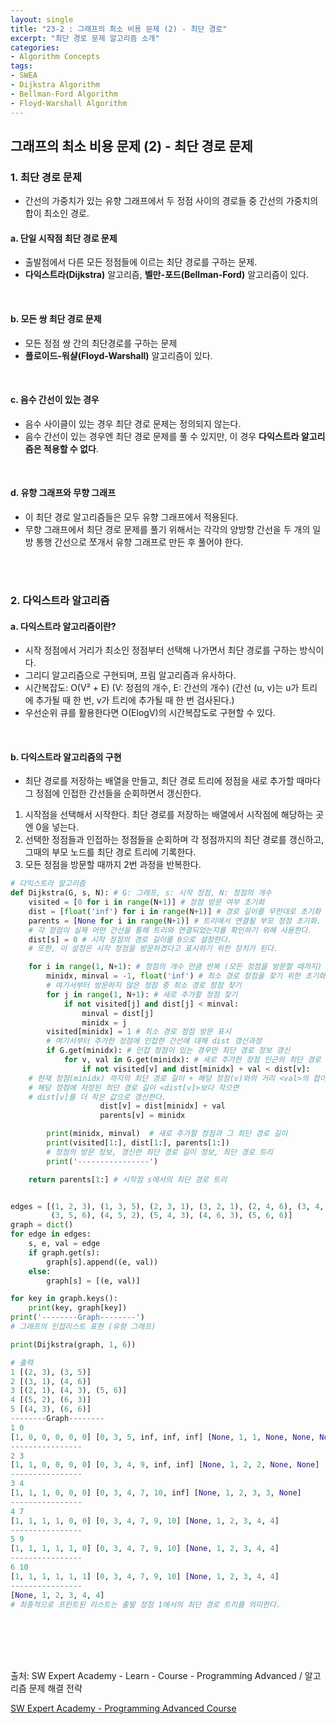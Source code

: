 ```yaml
---
layout: single
title: "23-2 : 그래프의 최소 비용 문제 (2) - 최단 경로"
excerpt: "최단 경로 문제 알고리즘 소개"
categories: 
- Algorithm Concepts
tags:
- SWEA
- Dijkstra Algorithm
- Bellman-Ford Algorithm
- Floyd-Warshall Algorithm
---
```

## 그래프의 최소 비용 문제 (2) - 최단 경로 문제

### 1. 최단 경로 문제

- 간선의 가중치가 있는 유향 그래프에서 두 정점 사이의 경로들 중 간선의 가중치의 합이 최소인 경로.

#### a. 단일 시작점 최단 경로 문제

- 출발점에서 다른 모든 정점들에 이르는 최단 경로를 구하는 문제.
- **다익스트라(Dijkstra)** 알고리즘, **벨만-포드(Bellman-Ford)** 알고리즘이 있다.

<br>

#### b. 모든 쌍 최단 경로 문제

- 모든 정점 쌍 간의 최단경로를 구하는 문제
- **플로이드-워샬(Floyd-Warshall)** 알고리즘이 있다.

<br>

#### c. 음수 간선이 있는 경우

- 음수 사이클이 있는 경우 최단 경로 문제는 정의되지 않는다.
- 음수 간선이 있는 경우엔 최단 경로 문제를 풀 수 있지만, 이 경우 **다익스트라 알고리즘은 적용할 수 없다**.

<br>

#### d. 유향 그래프와 무향 그래프

- 이 최단 경로 알고리즘들은 모두 유향 그래프에서 적용된다.
- 무향 그래프에서 최단 경로 문제를 풀기 위해서는 각각의 양방향 간선을 두 개의 일방 통행 간선으로 쪼개서 유향 그래프로 만든 후 풀어야 한다.

<br>

<br>

### 2. 다익스트라 알고리즘

#### a. 다익스트라 알고리즘이란?

- 시작 정점에서 거리가 최소인 정점부터 선택해 나가면서 최단 경로를 구하는 방식이다.
- 그리디 알고리즘으로 구현되며, 프림 알고리즘과 유사하다.
- 시간복잡도:  O(V² + E) (V: 정점의 개수, E: 간선의 개수)
  (간선 (u, v)는 u가 트리에 추가될 때 한 번, v가 트리에 추가될 때 한 번 검사된다.)
- 우선순위 큐를 활용한다면 O(ElogV)의 시간복잡도로 구현할 수 있다.

<br>

#### b. 다익스트라 알고리즘의 구현

- 최단 경로를 저장하는 배열을 만들고, 최단 경로 트리에 정점을 새로 추가할 때마다 그 정점에 인접한 간선들을 순회하면서 갱신한다.

1. 시작점을 선택해서 시작한다. 최단 경로를 저장하는 배열에서 시작점에 해당하는 곳엔 0을 넣는다.
2. 선택한 정점들과 인접하는 정점들을 순회하며 각 정점까지의 최단 경로를 갱신하고, 그때의 부모 노드를 최단 경로 트리에 기록한다.
3. 모든 정점을 방문할 때까지 2번 과정을 반복한다.

```python
# 다익스트라 알고리즘
def Dijkstra(G, s, N): # G: 그래프, s: 시작 정점, N: 정점의 개수
    visited = [0 for i in range(N+1)] # 정점 방문 여부 초기화
    dist = [float('inf') for i in range(N+1)] # 경로 길이를 무한대로 초기화
    parents = [None for i in range(N+1)] # 트리에서 연결될 부모 정점 초기화.
    # 각 정점이 실제 어떤 간선을 통해 트리와 연결되었는지를 확인하기 위해 사용한다.
    dist[s] = 0 # 시작 정점의 경로 길이를 0으로 설정한다.
    # 또한, 이 설정은 시작 정점을 방문하겠다고 표시하기 위한 장치가 된다.

    for i in range(1, N+1): # 정점의 개수 만큼 반복 (모든 정점을 방문할 때까지)
        minidx, minval = -1, float('inf') # 최소 경로 정점을 찾기 위한 초기화
        # 여기서부터 방문하지 않은 정점 중 최소 경로 정점 찾기
        for j in range(1, N+1): # 새로 추가할 정점 찾기
            if not visited[j] and dist[j] < minval:
                minval = dist[j]
                minidx = j
        visited[minidx] = 1 # 최소 경로 정점 방문 표시
        # 여기서부터 추가한 정점에 인접한 간선에 대해 dist 갱신과정
        if G.get(minidx): # 인접 정점이 있는 경우만 최단 경로 정보 갱신
            for v, val in G.get(minidx): # 새로 추가한 정점 인근의 최단 경로 정보 갱신
                if not visited[v] and dist[minidx] + val < dist[v]:
    # 현재 정점(minidx) 까지의 최단 경로 길이 + 해당 정점(v)와의 거리 <val>의 합이
    # 해당 정점에 저장된 최단 경로 길이 <dist[v]>보다 작으면 
    # dist[v]를 더 작은 값으로 갱신한다.
                    dist[v] = dist[minidx] + val
                    parents[v] = minidx

        print(minidx, minval)  # 새로 추가할 정점과 그 최단 경로 길이
        print(visited[1:], dist[1:], parents[1:])  
        # 정점의 방문 정보, 갱신한 최단 경로 길이 정보, 최단 경로 트리
        print('----------------')

    return parents[1:] # 시작점 s에서의 최단 경로 트리


edges = [(1, 2, 3), (1, 3, 5), (2, 3, 1), (3, 2, 1), (2, 4, 6), (3, 4, 3), 
         (3, 5, 6), (4, 5, 2), (5, 4, 3), (4, 6, 3), (5, 6, 6)]
graph = dict()
for edge in edges:
    s, e, val = edge
    if graph.get(s):
        graph[s].append((e, val))
    else:
        graph[s] = [(e, val)]

for key in graph.keys():
    print(key, graph[key])
print('--------Graph--------')
# 그래프의 인접리스트 표현 (유향 그래프)

print(Dijkstra(graph, 1, 6))

# 출력
1 [(2, 3), (3, 5)]
2 [(3, 1), (4, 6)]
3 [(2, 1), (4, 3), (5, 6)]
4 [(5, 2), (6, 3)]
5 [(4, 3), (6, 6)]
--------Graph--------
1 0
[1, 0, 0, 0, 0, 0] [0, 3, 5, inf, inf, inf] [None, 1, 1, None, None, None]
----------------
2 3
[1, 1, 0, 0, 0, 0] [0, 3, 4, 9, inf, inf] [None, 1, 2, 2, None, None]
----------------
3 4
[1, 1, 1, 0, 0, 0] [0, 3, 4, 7, 10, inf] [None, 1, 2, 3, 3, None]
----------------
4 7
[1, 1, 1, 1, 0, 0] [0, 3, 4, 7, 9, 10] [None, 1, 2, 3, 4, 4]
----------------
5 9
[1, 1, 1, 1, 1, 0] [0, 3, 4, 7, 9, 10] [None, 1, 2, 3, 4, 4]
----------------
6 10
[1, 1, 1, 1, 1, 1] [0, 3, 4, 7, 9, 10] [None, 1, 2, 3, 4, 4]
----------------
[None, 1, 2, 3, 4, 4]
# 최종적으로 프린트된 리스트는 출발 정점 1에서의 최단 경로 트리를 의미한다.
```

<br>

<br>

<br>

<br>


출처: SW Expert Academy - Learn - Course - Programming Advanced / 알고리즘 문제 해결 전략

[SW Expert Academy - Programming Advanced Course](https://swexpertacademy.com/main/learn/course/subjectList.do?courseId=AVuPDYSqAAbw5UW6)

